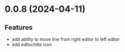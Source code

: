 # 0.0.8 (2024-04-11)

## Features

* add ability to move line from right editor to left editor
* add editor/title icon
